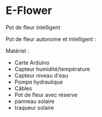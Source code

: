 # E-Flower
Pot de fleur intelligent

Pot de fleur autonome et intelligent : 

Matériel :

 - Carte Arduino
 - Capteur humidité/température
 - Capteur niveau d'eau
 - Pompe hydraulique
 - Câbles
 - Pot de fleur avec réserve
 - panneau solaire
 - traqueur solaire
